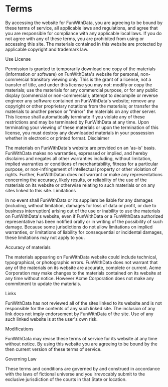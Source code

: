 #  __Terms__

By accessing the website for FunWithData, you are agreeing to be bound by these terms of service, all applicable laws and regulations, and agree that you are responsible for compliance with any applicable local laws. If you do not agree with any of these terms, you are prohibited from using or accessing this site. The materials contained in this website are protected by applicable copyright and trademark law.

Use License

Permission is granted to temporarily download one copy of the materials (information or software) on FunWithData's website for personal, non-commercial transitory viewing only. This is the grant of a license, not a transfer of title, and under this license you may not:
modify or copy the materials;
use the materials for any commercial purpose, or for any public display (commercial or non-commercial);
attempt to decompile or reverse engineer any software contained on FunWithData's website;
remove any copyright or other proprietary notations from the materials; or
transfer the materials to another person or "mirror" the materials on any other server.
This license shall automatically terminate if you violate any of these restrictions and may be terminated by FunWithData at any time. Upon terminating your viewing of these materials or upon the termination of this license, you must destroy any downloaded materials in your possession whether in electronic or printed format.
Disclaimer

The materials on FunWithData's website are provided on an 'as-is' basis. FunWithData makes no warranties, expressed or implied, and hereby disclaims and negates all other warranties including, without limitation, implied warranties or conditions of merchantability, fitness for a particular purpose, or non-infringement of intellectual property or other violation of rights.
Further, FunWithDatan does not warrant or make any representations concerning the accuracy, likely results, or reliability of the use of the materials on its website or otherwise relating to such materials or on any sites linked to this site.
Limitations

In no event shall FunWithData or its suppliers be liable for any damages (including, without limitation, damages for loss of data or profit, or due to business interruption) arising out of the use or inability to use the materials on FunWithData's website, even if FunWithData or a FunWithData authorized representative has been notified orally or in writing of the possibility of such damage. Because some jurisdictions do not allow limitations on implied warranties, or limitations of liability for consequential or incidental damages, these limitations may not apply to you.

Accuracy of materials

The materials appearing on FunWithData website could include technical, typographical, or photographic errors. FunWithData does not warrant that any of the materials on its website are accurate, complete or current. Acme Corporation may make changes to the materials contained on its website at any time without notice. However Acme Corporation does not make any commitment to update the materials.

Links

FunWithData has not reviewed all of the sites linked to its website and is not responsible for the contents of any such linked site. The inclusion of any link does not imply endorsement by FunWithData of the site. Use of any such linked website is at the user's own risk.

Modifications

FunWithData may revise these terms of service for its website at any time without notice. By using this website you are agreeing to be bound by the then current version of these terms of service.

Governing Law

These terms and conditions are governed by and construed in accordance with the laws of fictional universe and you irrevocably submit to the exclusive jurisdiction of the courts in that State or location.
